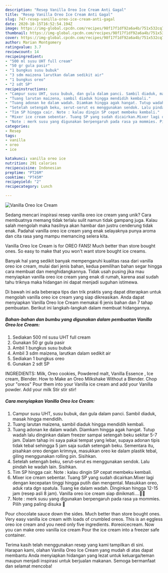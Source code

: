 ```yaml
---
description: "Resep Vanilla Oreo Ice Cream Anti Gagal"
title: "Resep Vanilla Oreo Ice Cream Anti Gagal"
slug: 747-resep-vanilla-oreo-ice-cream-anti-gagal
date: 2020-10-15T16:52:54.194Z
image: https://img-global.cpcdn.com/recipes/98f17f1df92a6a4b/751x532cq70/vanilla-oreo-ice-cream-foto-resep-utama.jpg
thumbnail: https://img-global.cpcdn.com/recipes/98f17f1df92a6a4b/751x532cq70/vanilla-oreo-ice-cream-foto-resep-utama.jpg
cover: https://img-global.cpcdn.com/recipes/98f17f1df92a6a4b/751x532cq70/vanilla-oreo-ice-cream-foto-resep-utama.jpg
author: Marian Montgomery
ratingvalue: 3.7
reviewcount: 14
recipeingredient:
- "500 ml susu UHT full cream"
- "50 gr gula pasir"
- "1 bungkus susu bubuk"
- "3 sdm maizena larutkan dalam sedikit air"
- "1 bungkus oreo"
- "2 sdt SP"
recipeinstructions:
- "Campur susu UHT, susu bubuk, dan gula dalam panci. Sambil diaduk, masak hingga mendidih."
- "Tuang larutan maizena, sambil diaduk hingga mendidih kembali."
- "Tuang adonan ke dalam wadah. Diamkam hingga agak hangat. Tutup wadah lalu dinginkan dalam freezer sampai setengah beku sekitar 5-7 jam. Dalam tahap ini saya pakai tempat yang lebar, supaya adonan tipis tidak tebal sehingga 5 jam saja sudah setengah beku. Sementara itu, pisahkan oreo dengan krimnya, masukkan oreo ke dalam plastik tebal, giling menggunakan rolling pin. Sisihkan."
- "Setelah setengah beku, serut-serut es menggunakan sendok. Lalu pindah ke wadah lain. Sisihkan."
- "Tim SP hingga cair. Note : kalau dingin SP cepat membeku kembali."
- "Mixer ice cream sebentar. Tuang SP yang sudah dicairkan.Mixer lagi dengan kecepatan tinggi hingga putih dan mengental. Masukkan oreo, aduk rata dgn spatula. Tuang ke dalam wadah. Dinginkan hingga 12-15 jam (resep asli 8 jam). Vanilla oreo ice cream siap dinikmati....🍦🍦"
- "Note : merk susu yang digunakan berpengaruh pada rasa ya mommies. Pilih yang paling disuka 🤗"
categories:
- Resep
tags:
- vanilla
- oreo
- ice

katakunci: vanilla oreo ice 
nutrition: 291 calories
recipecuisine: Indonesian
preptime: "PT26M"
cooktime: "PT45M"
recipeyield: "2"
recipecategory: Lunch

---
```



![Vanilla Oreo Ice Cream](https://img-global.cpcdn.com/recipes/98f17f1df92a6a4b/751x532cq70/vanilla-oreo-ice-cream-foto-resep-utama.jpg)

Sedang mencari inspirasi resep vanilla oreo ice cream yang unik? Cara membuatnya memang tidak terlalu sulit namun tidak gampang juga. Kalau salah mengolah maka hasilnya akan hambar dan justru cenderung tidak enak. Padahal vanilla oreo ice cream yang enak selayaknya punya aroma dan cita rasa yang mampu memancing selera kita.

Vanilla Oreo Ice Cream is for OREO FANS! Much better than store bought ones. So easy to make that you won&#39;t want store bought ice creams.

Banyak hal yang sedikit banyak mempengaruhi kualitas rasa dari vanilla oreo ice cream, mulai dari jenis bahan, kedua pemilihan bahan segar hingga cara membuat dan menghidangkannya. Tidak usah pusing jika mau menyiapkan vanilla oreo ice cream yang enak di rumah, karena asal sudah tahu triknya maka hidangan ini dapat menjadi suguhan istimewa.


Di bawah ini ada beberapa tips dan trik praktis yang dapat diterapkan untuk mengolah vanilla oreo ice cream yang siap dikreasikan. Anda dapat menyiapkan Vanilla Oreo Ice Cream memakai 6 jenis bahan dan 7 tahap pembuatan. Berikut ini langkah-langkah dalam membuat hidangannya.

<!--inarticleads1-->

##### Bahan-bahan dan bumbu yang digunakan dalam pembuatan Vanilla Oreo Ice Cream:

1. Sediakan 500 ml susu UHT full cream
1. Gunakan 50 gr gula pasir
1. Ambil 1 bungkus susu bubuk
1. Ambil 3 sdm maizena, larutkan dalam sedikit air
1. Sediakan 1 bungkus oreo
1. Gunakan 2 sdt SP


INGREDIENTS: Milk, Oreo cookies, Powdered malt, Vanilla Essence , Ice cream, Blender. How to Make an Oreo Milkshake Without a Blender. Chop your &#34;oreos&#34; Pour them into your Vanilla ice cream and add your Vanilla powder. Add your milk Stir stir stir! 

<!--inarticleads2-->

##### Cara menyiapkan Vanilla Oreo Ice Cream:

1. Campur susu UHT, susu bubuk, dan gula dalam panci. Sambil diaduk, masak hingga mendidih.
1. Tuang larutan maizena, sambil diaduk hingga mendidih kembali.
1. Tuang adonan ke dalam wadah. Diamkam hingga agak hangat. Tutup wadah lalu dinginkan dalam freezer sampai setengah beku sekitar 5-7 jam. Dalam tahap ini saya pakai tempat yang lebar, supaya adonan tipis tidak tebal sehingga 5 jam saja sudah setengah beku. Sementara itu, pisahkan oreo dengan krimnya, masukkan oreo ke dalam plastik tebal, giling menggunakan rolling pin. Sisihkan.
1. Setelah setengah beku, serut-serut es menggunakan sendok. Lalu pindah ke wadah lain. Sisihkan.
1. Tim SP hingga cair. Note : kalau dingin SP cepat membeku kembali.
1. Mixer ice cream sebentar. Tuang SP yang sudah dicairkan.Mixer lagi dengan kecepatan tinggi hingga putih dan mengental. Masukkan oreo, aduk rata dgn spatula. Tuang ke dalam wadah. Dinginkan hingga 12-15 jam (resep asli 8 jam). Vanilla oreo ice cream siap dinikmati....🍦🍦
1. Note : merk susu yang digunakan berpengaruh pada rasa ya mommies. Pilih yang paling disuka 🤗


Pour chocolate sauce down the sides. Much better than store bought ones. Very easy vanilla ice cream with loads of crumbled oreos. This is an eggless oreo ice cream and you need only five ingredients. #oreoicecream. Now you can make oreo vanilla ice cream Pour the ice cream into a freezer safe container. 

Terima kasih telah menggunakan resep yang kami tampilkan di sini. Harapan kami, olahan Vanilla Oreo Ice Cream yang mudah di atas dapat membantu Anda menyiapkan hidangan yang lezat untuk keluarga/teman maupun menjadi inspirasi untuk berjualan makanan. Semoga bermanfaat dan selamat mencoba!
